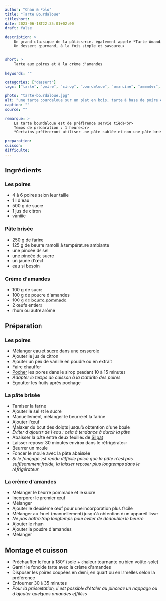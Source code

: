```yaml
---
author: "Chan & Polo"
title: "Tarte Bourdaloue"
titleshort:
date: 2023-06-18T22:35:01+02:00
draft: false

description: >
    Un grand classique de la pâtisserie, également appelé *Tarte Amandine*.<br>
    Un dessert gourmand, à la fois simple et savoureux


short: >
    Tarte aux poires et à la crème d'amandes
    
keywords: ""

categories: ["dessert"]
tags: ["tarte", "poire", "sirop", "bourdaloue", "amandine", "amandes", "pâte brisée", "pâte sablée", "crème d'amandes", "rhum", "oeuf", "poudre d'amandes"]

photo: "tarte-bourdaloue.jpg"
alt: "une tarte bourdaloue sur un plat en bois, tarte à base de poire et de crème d'amande"
caption: ""
source: ""

remarque: >
    La tarte bourdaloue est de préférence servie tiède<br>
    Temps de préparation : 1 heure<br>
    *Certains préfèreront utiliser une pâte sablée et non une pâte brisée*

preparation: 
cuisson: 
difficulte:
---
```



## Ingrédients
### Les poires
- 4 à 6 poires selon leur taille 
- 1 l d'eau 
- 500 g de sucre 
- 1 jus de citron 
- vanille
### Pâte brisée
- 250 g de farine
- 125 g de beurre ramolli à température ambiante
- une pincée de sel
- une pincée de sucre
- un jaune d'&#339;uf
- eau si besoin
### Crème d'amandes
- 100 g de sucre
- 100 g de poudre d'amandes
- 100 g de [beurre pommade](https://chefsimon.com/articles/lexique-beurre-pommade)
- 2 &#339;ufs entiers
- rhum ou autre arôme
## Préparation
### Les poires
- Mélanger eau et sucre dans une casserole 
- Ajouter le jus de citron
- Ajouter un peu de vanille en poudre ou en extrait
- Faire chauffer
- [Pocher](https://chefsimon.com/articles/lexique-pocher) les poires dans le sirop pendant 10 à 15 minutes
- *Adapter le temps de cuisson à la matûrité des poires*
- Égoutter les fruits après pochage
### La pâte brisée
- Tamiser la farine
- Ajouter le sel et le sucre
- Manuellement, mélanger le beurre et la farine
- Ajouter l'&#339;uf
- Malaxer du bout des doigts jusqu'à obtention d'une boule
- *Éviter d'ajouter de l'eau : cela à tendance à durcir la pâte*
- Abaisser la pâte entre deux feuilles de [Silpat](https://fr.silpat.com/)
- Laisser reposer 30 minutes environ dans le réfrigérateur
- Beurrer un moule
- Foncer le moule avec la pâte abaissée
- *Si le fonçage est rendu difficile parce que la pâte n'est pas suffisamment froide, la laisser reposer plus longtemps dans le réfrigérateur*
### La crème d'amandes
- Mélanger le beurre pommade et le sucre
- Incorporer le premier &#339;uf
- Mélanger
- Ajouter le deuxième &#339;uf pour une incorporation plus facile
- Mélanger au fouet (manuellement) jusqu'à obtention d'un appareil lisse
- *Ne pas battre trop longtemps pour éviter de dédoubler le beurre*
- Ajouter le rhum
- Ajouter la poudre d'amandes
- Mélanger
## Montage et cuisson
- Préchauffer le four à 180° (sole + chaleur tournante ou bien voûte-sole)
- Garnir le fond de tarte avec la crème d'amandes
- Disposer les poires coupées en demi, en quart ou en lamelles selon la préférence
- Enfourner 30 à 35 minutes
- *Pour la présentation, il est possible d'étaler au pinceau un nappage ou d'ajouter quelques amandes effilées*